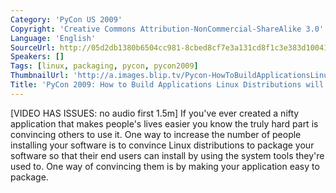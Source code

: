```yaml
---
Category: 'PyCon US 2009'
Copyright: 'Creative Commons Attribution-NonCommercial-ShareAlike 3.0'
Language: 'English'
SourceUrl: http://05d2db1380b6504cc981-8cbed8cf7e3a131cd8f1c3e383d10041.r93.cf2.rackcdn.com/pycon-us-2009/148_pycon-2009-how-to-build-applications-linux-distributions-will-package-78.mp4
Speakers: []
Tags: [linux, packaging, pycon, pycon2009]
ThumbnailUrl: 'http://a.images.blip.tv/Pycon-HowToBuildApplicationsLinuxDistributionsWillPackage235-266.jpg'
Title: 'PyCon 2009: How to Build Applications Linux Distributions will Package (#78)'
---
```

  
[VIDEO HAS ISSUES: no audio first 1.5m] If you've ever created a nifty
application that makes people's lives easier you know the truly hard part is
convincing others to use it. One way to increase the number of people
installing your software is to convince Linux distributions to package your
software so that their end users can install by using the system tools they're
used to. One way of convincing them is by making your application easy to
package.
